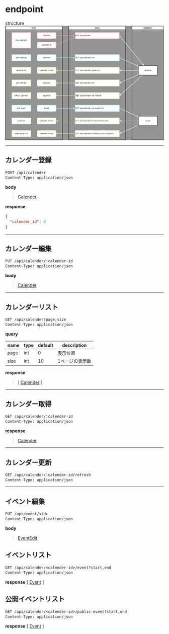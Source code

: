 # endpoint

structure
![structure](img/structure.png)

***

## カレンダー登録

```http request
POST /api/calender
Content-Type: application/json
```

**body**

> [Calender](object.md#calender)

**response**

```json
{
  "calender_id": 0
}
```

***

## カレンダー編集

```http request
PUT /api/calender/:calender-id
Content-Type: application/json
```

**body**

> [Calender](object.md#calender)

***

## カレンダーリスト

```http request
GET /api/calender?page,size
Content-Type: application/json
```

**query**

| name | type | default | description |
|------|------|---------|-------------|
| page | int  | 0       | 表示位置        |   
| size | int  | 10      | 1ページの表示数    |

**response**

> [
> [Calender](object.md#calender)
> ]

***

## カレンダー取得

```http request
GET /api/calender/:calender-id
Content-Type: application/json
```

**response**

> [Calender](object.md#calender)

***

## カレンダー更新

```http request
GET /api/calender/:calender-id/refresh
Content-Type: application/json
```

***

## イベント編集

```http request
PUT /api/event/<id>
Content-Type: application/json
```

**body**

> [EventEdit](./object.md#eventedit)

## イベントリスト

```http request
GET /api/calender/<calender-id>/event?start,end
Content-Type: application/json
```

**response**
[
[Event](object.md#event)
]

## 公開イベントリスト

```http request
GET /api/calender/<calender-id>/public-event?start,end
Content-Type: application/json
```

**response**
[
[Event](object.md#event)
]

